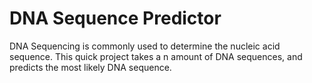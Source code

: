 # DNA Sequence Predictor
DNA Sequencing is commonly used to determine the nucleic acid sequence. This quick project takes a n amount of DNA sequences, and predicts the most likely DNA sequence. 


